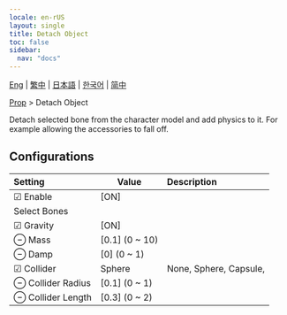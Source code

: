 ```yaml
---
locale: en-rUS
layout: single
title: Detach Object
toc: false
sidebar:
  nav: "docs"
---
```

[Eng](/dancexr/menu/2025.5/prop/detach_object) | [繁中](/tw/dancexr/menu/2025.5/prop/detach_object) | [日本語](/jp/dancexr/menu/2025.5/prop/detach_object) | [한국어](/kr/dancexr/menu/2025.5/prop/detach_object) | [简中](/zh/dancexr/menu/2025.5/prop/detach_object)

[Prop](../menu#Prop) > Detach Object

Detach selected bone from the character model and add physics to it. For example allowing the accessories to fall off.

## Configurations

| Setting | Value | Description |
| :--- | --- | :--- |
| ☑ Enable | [ON] | 
|  Select Bones || 
| ☑ Gravity | [ON] | 
| ⊖ Mass | [0.1] (0 ~ 10) | 
| ⊖ Damp | [0] (0 ~ 1) | 
| ☑ Collider | Sphere | None, Sphere, Capsule, 
| ⊖ Collider Radius | [0.1] (0 ~ 1) | 
| ⊖ Collider Length | [0.3] (0 ~ 2) | 
